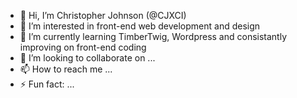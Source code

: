 - 👋 Hi, I’m Christopher Johnson (@CJXCI)
- 👀 I’m interested in front-end web development and design
- 🌱 I’m currently learning TimberTwig, Wordpress and consistantly improving on front-end coding
- 💞️ I’m looking to collaborate on ...
- 📫 How to reach me ...
- ⚡ Fun fact: ...
